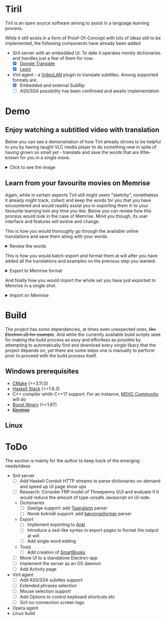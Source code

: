 # Tiril
Tiril is an open source software aiming to assist in a language learning process.

While it still exists in a form of Proof-Of-Concept with lots of ideas still to be implemented, the following components have already been added
* Siril server with an embedded UI. To date it operates merely dictionaries and handles just a few of them for now:
  * [x] [Google Translate](https://translate.google.com)
  * [x] [Lexin](http://lexin.udir.no)
* Viril agent - a [VideoLAN](https://github.com/videolan) plugin to translate subtitles. Among supported formats are:
  * [x] Embedded and external SubRip 
  * [ ] ASS/SSA possibility has been confirmed and awaits implementation

# Demo  

## Enjoy watching a subtitled video with translation

Below you can see a demonstration of how Tiril already strives to be helpful to you by having taught VLC media player to do something new in spite of having grown so small yet - translate and save the words that are little-known for you in a single move.

<details>
 <summary>Click to see the image</summary>
  
![alt text](https://github.com/erithion/tiril/raw/master/doc/tiril.gif "VideoLAN demo")
</details>

## Learn from your favourite movies on Memrise

Again, while in certain aspects Tiril still might seem "sketchy", nonetheless it already might track, collect and keep the words for you that you have encountered and would readily assist you in exporting them in to your favourite learning tool any time you like. Below you can review how this process would look in the case of Memrise. Mind you though, its user interface and features will evolve and change.

This is how you would thoroughly go through the available online translations and save them along with your words.
<details>
 <summary>Review the words</summary>
  
![alt text](https://github.com/erithion/tiril/raw/master/doc/tiril.view.gif "View demo")
</details>


This is how you would batch-export and format them at will after you have added all the translations and examples on the previous step you wanted.
<details>
 <summary>Export to Memrise format</summary>
  
![alt text](https://github.com/erithion/tiril/raw/master/doc/tiril.export.memrise.gif "Memrise export demo")
</details>


And finally how you would import the whole set you have just exported to Memrise in a single shot.
<details>
 <summary>Import on Memrise</summary>
  
![alt text](https://github.com/erithion/tiril/raw/master/doc/tiril.export.memrise.second.gif "Memrise import demo")
</details>

# Build
The project has some dependencies, at times even unexpected ones, ~~like Electron JS for example~~. And while the currently available build scripts seek for making the build process as easy and effortless as possible by attempting to automatically find and download every single libary that the project depends on, yet there are some steps one is manually to perform prior to proceed with the build process itself.
## Windows prerequisites

* [CMake](https://cmake.org/download/) (>=3.11.0)
* [Haskell Stack](https://docs.haskellstack.org/en/stable/README/) (>=1.6.3)
* C++ compiler whith C++17 support. For an instance, [MSVC Community](https://www.visualstudio.com/free-developer-offers/) will do
* [Boost library](https://www.boost.org/users/download/) (>=1.67)
* ~~[Electron](https://electronjs.org)~~

## Linux

# ToDo
The section is mainly for the author to keep track of the emerging needs/ideas

* Siril server
  * [ ] Add Haskell Conduit HTTP streams to parse dictionaries on-demand and speed up UI page show ups
  * [ ] Research: Consider FRP model of Threepenny GUI and evaluate if it would  reduce the amount of type-unsafe Javascript on UI-side.
  * Dictionaries
    * [ ] Gaeilge support: add [Teanglann](https://www.teanglann.ie/) parser
    * [ ] Norsk bokmål support: add [bøyningsformer](http://inger.uib.no/perl/search/search.cgi?appid=72&tabid=1106) parser
  * Export
    * [ ] Implement exporting to [Anki](https://apps.ankiweb.net)
    * [ ] Introduce a sed-like syntax in export pages to format the output at will
    * [ ] Add single word editing
  * Tools
    * [ ] Add creation of [SmartBooks](https://play.google.com/store/apps/details?id=com.kursx.smartbook&hl=en)
  * [ ] Move UI to a standalone Electron-app
  * [ ] Implement the server as an OS daemon
  * [ ] Add Activity page
* Viril agent
  * [ ] Add ASS/SSA subitles support
  * [ ] Extended phrases selection
  * [ ] Mouse selection support
  * [ ] Add Options to control keyboard shortcuts etc
  * [ ] Siril no-connection screen logo
* Opera agent
* Linux build  
